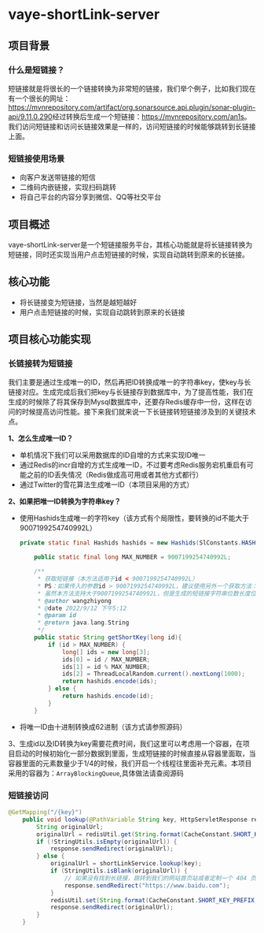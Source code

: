 # vaye-shortLink-server

## 项目背景

### 什么是短链接？

短链接就是将很长的一个链接转换为非常短的链接，我们举个例子，比如我们现在有一个很长的网址：<https://mvnrepository.com/artifact/org.sonarsource.api.plugin/sonar-plugin-api/9.11.0.290>经过转换后生成一个短链接：<https://mvnrepository.com/an1s>。我们访问短链接和访问长链接效果是一样的，访问短链接的时候能够跳转到长链接上面。

### 短链接使用场景

- 向客户发送带链接的短信
- 二维码内嵌链接，实现扫码跳转
- 将自己平台的内容分享到微信、QQ等社交平台

## 项目概述

vaye-shortLink-server是一个短链接服务平台，其核心功能就是将长链接转换为短链接，同时还实现当用户点击短链接的时候，实现自动跳转到原来的长链接。

## 核心功能

- 将长链接变为短链接，当然是越短越好
- 用户点击短链接的时候，实现自动跳转到原来的长链接

## 项目核心功能实现

### 长链接转为短链接

我们主要是通过生成唯一的ID，然后再把ID转换成唯一的字符串key，使key与长链接对应。生成完成后我们把key与长链接存到数据库中，为了提高性能，我们在生成的时候除了将其保存到Mysql数据库中，还要存Redis缓存中一份，这样在访问的时候提高访问性能。接下来我们就来说一下长链接转短链接涉及到的关键技术点。

**1、怎么生成唯一ID？**

- 单机情况下我们可以采用数据库的ID自增的方式来实现ID唯一
- 通过Redis的incr自增的方式生成唯一ID，不过要考虑Redis服务宕机重启有可能之前的ID丢失情况（Redis做成高可用或者其他方式都行）
- 通过Twitter的雪花算法生成唯一ID（本项目采用的方式）

**2、如果把唯一ID转换为字符串key？**

- 使用Hashids生成唯一的字符key（该方式有个局限性，要转换的id不能大于9007199254740992L）

  ```java
  private static final Hashids hashids = new Hashids(SlConstants.HASHIDS_SALT,4);
  
      public static final long MAX_NUMBER = 9007199254740992L;
  
      /**
       * 获取短链接（本方法适用于id < 9007199254740992L）
       * PS：如果传入的参数id > 9007199254740992L，建议使用另外一个获取方法：{@link BaseUtils#getShortKey(long)}
       * 虽然本方法支持大于9007199254740992L，但是生成的短链接字符串位数长度位17左右
       * @author wangzhiyong
       * @date 2022/9/12 下午5:12
       * @param id
       * @return java.lang.String
       */
      public static String getShortKey(long id){
          if (id > MAX_NUMBER) {
              long[] ids = new long[3];
              ids[0] = id / MAX_NUMBER;
              ids[1] = id % MAX_NUMBER;
              ids[2] = ThreadLocalRandom.current().nextLong(1000);
              return hashids.encode(ids);
          } else {
              return hashids.encode(id);
          }
      }
  ```

- 将唯一ID由十进制转换成62进制（该方式请参照源码）

3、生成id以及ID转换为key需要花费时间，我们这里可以考虑用一个容器，在项目启动的时候初始化一部分数据到里面，生成短链接的时候直接从容器里面取，当容器里面的元素数量少于1/4的时候，我们开启一个线程往里面补充元素。本项目采用的容器为：`ArrayBlockingQueue`,具体做法请查阅源码

### 短链接访问

```java
@GetMapping("/{key}")
    public void lookup(@PathVariable String key, HttpServletResponse response) throws Exception{
        String originalUrl;
        originalUrl = redisUtil.get(String.format(CacheConstant.SHORT_KEY_PREFIX, key), String.class);
        if (!StringUtils.isEmpty(originalUrl)) {
            response.sendRedirect(originalUrl);
        } else {
            originalUrl = shortLinkService.lookup(key);
            if (StringUtils.isBlank(originalUrl)) {
                // 如果没有找到长链接，跳转到我们的网站首页站或者定制一个 404 页面
                response.sendRedirect("https://www.baidu.com");
            }
            redisUtil.set(String.format(CacheConstant.SHORT_KEY_PREFIX,key),originalUrl,1, TimeUnit.HOURS);
            response.sendRedirect(originalUrl);
        }
    }
```

